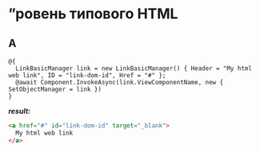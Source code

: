 # ”ровень типового HTML

## A


```cshtml
@{
  LinkBasicManager link = new LinkBasicManager() { Header = "My html web link", ID = "link-dom-id", Href = "#" };
  @await Component.InvokeAsync(link.ViewComponentName, new { SetObjectManager = link })
}
```
***result:***
```html
<a href="#" id="link-dom-id" target="_blank">
  My html web link
</a>
```
